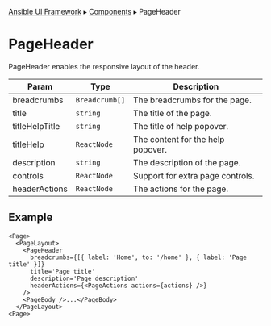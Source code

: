 [Ansible UI Framework](https://github.com/ansible/ansible-ui/blob/main/framework/README.md#ansible-ui-framework) ▸ [Components](https://github.com/ansible/ansible-ui/blob/main/framework/docs/components.md#Ansible-UI-Components) ▸ PageHeader

# PageHeader

PageHeader enables the responsive layout of the header.

| Param          | Type           | Description                       |
| -------------- | -------------- | --------------------------------- |
| breadcrumbs    | `Breadcrumb[]` | The breadcrumbs for the page.     |
| title          | `string`       | The title of the page.            |
| titleHelpTitle | `string`       | The title of help popover.        |
| titleHelp      | `ReactNode`    | The content for the help popover. |
| description    | `string`       | The description of the page.      |
| controls       | `ReactNode`    | Support for extra page controls.  |
| headerActions  | `ReactNode`    | The actions for the page.         |

## Example

```tsx
<Page>
  <PageLayout>
    <PageHeader
      breadcrumbs={[{ label: 'Home', to: '/home' }, { label: 'Page title' }]}
      title='Page title'
      description='Page description'
      headerActions={<PageActions actions={actions} />}
    />
    <PageBody />...</PageBody>
  </PageLayout>
<Page>
```
